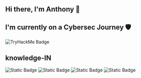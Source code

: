  ## Hi there, I'm Anthony 👾
## I'm currently on a Cybersec Journey 🛡️ 
![TryHackMe Badge](https://i.ibb.co/bMj2Tvpk/hunta7.png)
## knowledge-IN 
![Static Badge](https://img.shields.io/badge/Python-black?style=for-the-badge&logo=python&logoColor=python&logoSize=auto) ![Static Badge](https://img.shields.io/badge/JavaScript-black?style=for-the-badge&logo=JavaScript&logoColor=JavaScript)
![Static Badge](https://img.shields.io/badge/HTML-black?style=for-the-badge&logo=html5&logoColor=html5&logoSize=auto) ![Static Badge](https://img.shields.io/badge/metasploit-black?style=for-the-badge&logo=metasploit&logoColor=metasploit&logoSize=auto)





<!--
**hunta7/hunta7** is a ✨ _special_ ✨ repository because its `README.md` (this file) appears on your GitHub profile.

Here are some ideas to get you started:

- 🔭 I’m currently working on ...
- 🌱 I’m currently learning ...
- 👯 I’m looking to collaborate on ...
- 🤔 I’m looking for help with ...
- 💬 Ask me about ...
- 📫 How to reach me: ...
- 😄 Pronouns: ...
- ⚡ Fun fact: ...
-->

